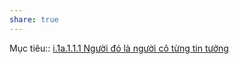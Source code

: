 ```yaml
---
share: true
---
```

Mục tiêu:: [i.1a.1.1.1 Người đó là người cô từng tin tưởng](i.1a.1.1.1%20Ng%C6%B0%E1%BB%9Di%20%C4%91%C3%B3%20l%C3%A0%20ng%C6%B0%E1%BB%9Di%20c%C3%B4%20t%E1%BB%ABng%20tin%20t%C6%B0%E1%BB%9Fng.md)
